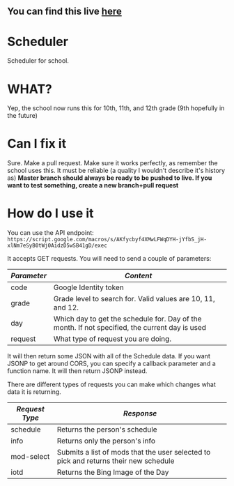 ## You can find this live [here](https://scheduler.netlify.com)

# Scheduler
Scheduler for school.

# WHAT?
Yep, the school now runs this for 10th, 11th, and 12th grade (9th hopefully in the future)

# Can I fix it
Sure. Make a pull request. Make sure it works perfectly, as remember the school uses this. It must be reliable (a quality I wouldn't describe it's history as)
**Master branch should always be ready to be pushed to live. If you want to test something, create a new branch+pull request**

# How do I use it
You can use the API endpoint:
`https://script.google.com/macros/s/AKfycbyf4XMwLFWqDYH-jYfbS_jH-xlNm7eSyB0tWj0AidzD5wSB41gD/exec`

It accepts GET requests. You will need to send a couple of parameters:

| *Parameter* 	| *Content*                                                                                     	|
|-------------	|-----------------------------------------------------------------------------------------------	|
| code        	| Google Identity token                                                                              	|
| grade       	| Grade level to search for. Valid values are 10, 11, and 12.                                       	  |
| day         	| Which day to get the schedule for. Day of the month. If not specified, the current day is used  |
| request       | What type of request you are doing.                                                             |

It will then return some JSON with all of the Schedule data. If you want JSONP to get around CORS, you can specify a callback parameter and a function name. It will then return JSONP instead.

There are different types of requests you can make which changes what data it is returning.

| *Request Type* 	| *Response*                    	|
|----------------	|-------------------------------	|
| schedule       	| Returns the person's schedule 	|
| info              | Returns only the person's info    |
| mod-select        | Submits a list of mods that the user selected to pick and returns their new schedule |
| iotd              | Returns the Bing Image of the Day |
